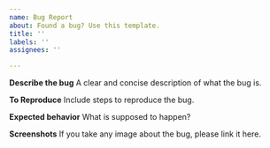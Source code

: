 ```yaml
---
name: Bug Report
about: Found a bug? Use this template.
title: ''
labels: ''
assignees: ''

---
```


**Describe the bug**
A clear and concise description of what the bug is.

**To Reproduce**
Include steps to reproduce the bug.

**Expected behavior**
What is supposed to happen?

**Screenshots**
If you take any image about the bug, please link it here.
